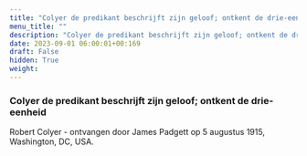 ```yaml
---
title: "Colyer de predikant beschrijft zijn geloof; ontkent de drie-eenheid"
menu_title: ""
description: "Colyer de predikant beschrijft zijn geloof; ontkent de drie-eenheid"
date: 2023-09-01 06:00:01+00:169
draft: False
hidden: True
weight:
---
```

### Colyer de predikant beschrijft zijn geloof; ontkent de drie-eenheid

Robert Colyer - ontvangen door James Padgett op 5 augustus 1915, Washington, DC, USA.
